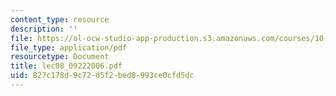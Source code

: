 ```yaml
---
content_type: resource
description: ''
file: https://ol-ocw-studio-app-production.s3.amazonaws.com/courses/10-569-synthesis-of-polymers-fall-2006/827c178d9c72d5f2bed8993ce0cfd5dc_lec08_09222006.pdf
file_type: application/pdf
resourcetype: Document
title: lec08_09222006.pdf
uid: 827c178d-9c72-d5f2-bed8-993ce0cfd5dc
---
```

